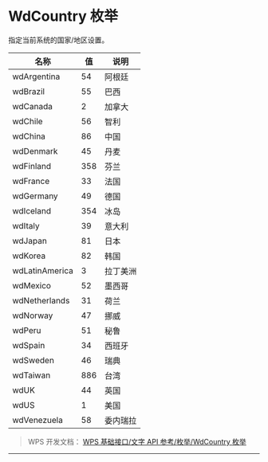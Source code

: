 # WdCountry 枚举

指定当前系统的国家/地区设置。

| 名称           | 值  | 说明     |
|----------------|-----|----------|
| wdArgentina    | 54  | 阿根廷   |
| wdBrazil       | 55  | 巴西     |
| wdCanada       | 2   | 加拿大   |
| wdChile        | 56  | 智利     |
| wdChina        | 86  | 中国     |
| wdDenmark      | 45  | 丹麦     |
| wdFinland      | 358 | 芬兰     |
| wdFrance       | 33  | 法国     |
| wdGermany      | 49  | 德国     |
| wdIceland      | 354 | 冰岛     |
| wdItaly        | 39  | 意大利   |
| wdJapan        | 81  | 日本     |
| wdKorea        | 82  | 韩国     |
| wdLatinAmerica | 3   | 拉丁美洲 |
| wdMexico       | 52  | 墨西哥   |
| wdNetherlands  | 31  | 荷兰     |
| wdNorway       | 47  | 挪威     |
| wdPeru         | 51  | 秘鲁     |
| wdSpain        | 34  | 西班牙   |
| wdSweden       | 46  | 瑞典     |
| wdTaiwan       | 886 | 台湾     |
| wdUK           | 44  | 英国     |
| wdUS           | 1   | 美国     |
| wdVenezuela    | 58  | 委内瑞拉 |

> WPS 开发文档： [WPS 基础接口/文字 API 参考/枚举/WdCountry 枚举](https://qn.cache.wpscdn.cn/encs/doc/office_v19/topics/WPS%20%E5%9F%BA%E7%A1%80%E6%8E%A5%E5%8F%A3/%E6%96%87%E5%AD%97%20API%20%E5%8F%82%E8%80%83/%E6%9E%9A%E4%B8%BE/WdCountry%20%E6%9E%9A%E4%B8%BE.html)

------------------------------------------------------------------------
